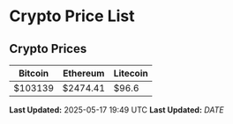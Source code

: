 # Crypto Price List

## Crypto Prices
| Bitcoin | Ethereum | Litecoin |
| ------- | -------- | -------- |
| $103139 | $2474.41 | $96.6 |
**Last Updated:** 2025-05-17 19:49 UTC
**Last Updated:** $DATE$
